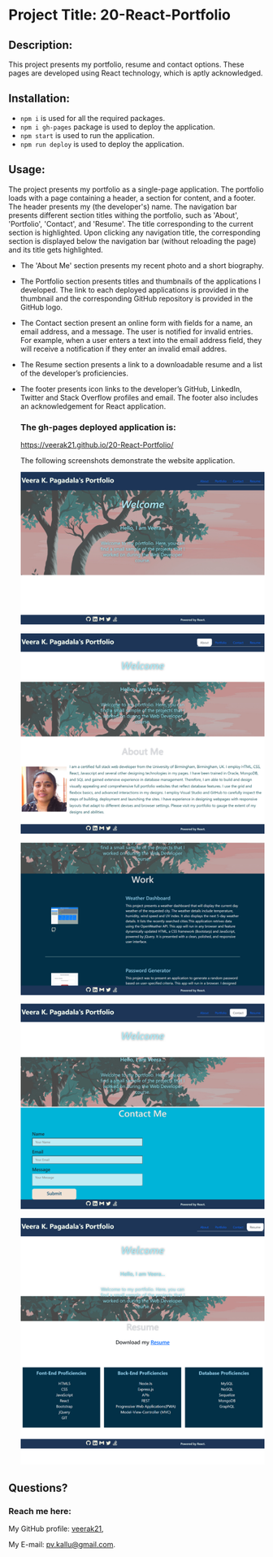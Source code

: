 # Project Title: 20-React-Portfolio


## Description:
 This project presents my portfolio, resume and contact options. These pages are developed using React technology, which is aptly acknowledged.

## Installation:
 - `npm i` is used for all the required packages.
 - `npm i gh-pages` package is used to deploy the application.
 - `npm start` is used to run the application.
 - `npm run deploy` is used to deploy the application.

## Usage:

The project presents my portfolio as a single-page application. The portfolio loads with a page containing a header, a section for content, and a footer. The header presents my (the developer's) name. The navigation bar  presents different section titles withing the portfolio, such as 'About', 'Portfolio', 'Contact', and 'Resume'. The title corresponding to the current section is highlighted. 
Upon clicking any navigation title, the corresponding section is displayed below the navigation bar (without reloading the page) and its title gets highlighted. 
- The 'About Me' section presents my recent photo and a short biography. 
- The Portfolio section presents titles and thumbnails of the applications I developed. The link to each deployed applications is provided in the thumbnail and the corresponding GitHub repository is provided in the GitHub logo. 
- The Contact section present an online form with fields for a name, an email address, and a message. The user is notified for invalid entries. For example, when a user enters a text into the email address field, they will receive a notification if they enter an invalid email addres. 
- The Resume section presents a link to a downloadable resume and a list of the developer’s proficiencies. 
- The footer presents icon links to the developer’s GitHub, LinkedIn, Twitter and Stack Overflow profiles and email. The footer also includes an acknowledgement for React application. 


  ### The gh-pages deployed application is:
     
     https://veerak21.github.io/20-React-Portfolio/

   

   The following screenshots demonstrate the website application.



   ![screenshot-of-applicaton](./src/assets/home.png)




   ![screenshot-of-applicaton](./src/assets/about.png)




   ![screenshot-of-applicaton](./src/assets/work.png)





   ![screenshot-of-applicaton](./src/assets/contact.png)




   ![screenshot-of-applicaton](./src/assets/resume.png)


  
## Questions?
  ### Reach me here: 
   My GitHub profile:   [veerak21](https://github.com/veerak21),

   My E-mail: pv.kallu@gmail.com. 

  